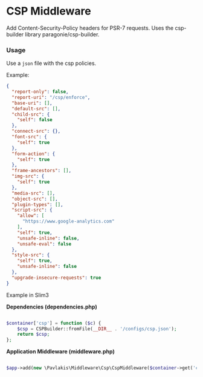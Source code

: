 # CSP Middleware

Add Content-Security-Policy headers for PSR-7 requests. Uses the csp-builder library paragonie/csp-builder.

### Usage

Use a `json` file with the csp policies.

Example:

```json
{
  "report-only": false,
  "report-uri": "/csp/enforce",
  "base-uri": [],
  "default-src": [],
  "child-src": {
    "self": false
  },
  "connect-src": {},
  "font-src": {
    "self": true
  },
  "form-action": {
    "self": true
  },
  "frame-ancestors": [],
  "img-src": {
    "self": true
  },
  "media-src": [],
  "object-src": [],
  "plugin-types": [],
  "script-src": {
    "allow": [
      "https://www.google-analytics.com"
    ],
    "self": true,
    "unsafe-inline": false,
    "unsafe-eval": false
  },
  "style-src": {
    "self": true,
    "unsafe-inline": false
  },
  "upgrade-insecure-requests": true
}

```

Example in Slim3

**Dependencies (dependencies.php)**

```php

$container['csp'] = function ($c) {
    $csp = CSPBuilder::fromFile(__DIR__ . '/configs/csp.json');
    return $csp;
};

```

**Application Middleware (middleware.php)**

```php

$app->add(new \Pavlakis\Middleware\Csp\CspMiddleware($container->get('csp'));

```